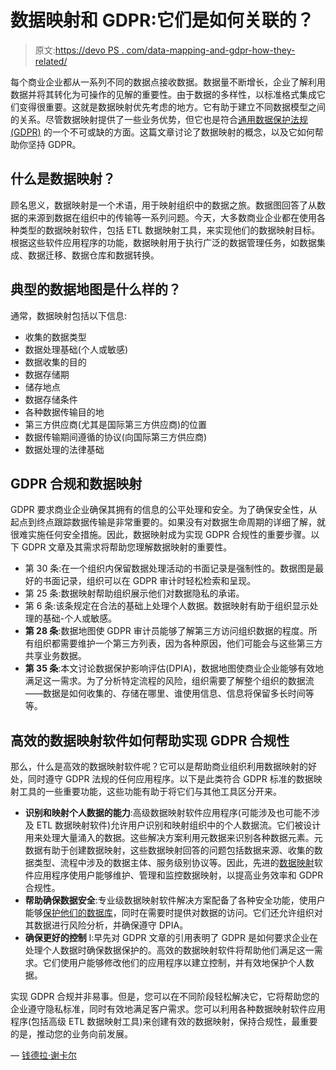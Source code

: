 # 数据映射和 GDPR:它们是如何关联的？

> 原文:[https://devo PS . com/data-mapping-and-gdpr-how-they-related/](https://devops.com/data-mapping-and-gdpr-how-are-they-related/)

每个商业企业都从一系列不同的数据点接收数据。数据量不断增长，企业了解利用数据并将其转化为可操作的见解的重要性。由于数据的多样性，以标准格式集成它们变得很重要。这就是数据映射优先考虑的地方。它有助于建立不同数据模型之间的关系。尽管数据映射提供了一些业务优势，但它也是符合[通用数据保护法规(GDPR)](https://en.wikipedia.org/wiki/General_Data_Protection_Regulation) 的一个不可或缺的方面。这篇文章讨论了数据映射的概念，以及它如何帮助你坚持 GDPR。

## **什么是数据映射？**

顾名思义，数据映射是一个术语，用于映射组织中的数据之旅。数据图回答了从数据的来源到数据在组织中的传输等一系列问题。今天，大多数商业企业都在使用各种类型的数据映射软件，包括 ETL 数据映射工具，来实现他们的数据映射目标。根据这些软件应用程序的功能，数据映射用于执行广泛的数据管理任务，如数据集成、数据迁移、数据仓库和数据转换。

## 典型的数据地图是什么样的？

通常，数据映射包括以下信息:

*   收集的数据类型
*   数据处理基础(个人或敏感)
*   数据收集的目的
*   数据存储期
*   储存地点
*   数据存储条件
*   各种数据传输目的地
*   第三方供应商(尤其是国际第三方供应商)的位置
*   数据传输期间遵循的协议(向国际第三方供应商)
*   数据处理的法律基础

## **GDPR 合规和数据映射**

GDPR 要求商业企业确保其拥有的信息的公平处理和安全。为了确保安全性，从起点到终点跟踪数据传输是非常重要的。如果没有对数据生命周期的详细了解，就很难实施任何安全措施。因此，数据映射成为实现 GDPR 合规性的重要步骤。以下 GDPR 文章及其需求将帮助您理解数据映射的重要性。

*   第 30 条:在一个组织内保留数据处理活动的书面记录是强制性的。数据图是最好的书面记录，组织可以在 GDPR 审计时轻松检索和呈现。
*   第 25 条:数据映射帮助组织展示他们对数据隐私的承诺。
*   第 6 条:该条规定在合法的基础上处理个人数据。数据映射有助于组织显示处理的基础-个人或敏感。
*   **第 28 条**:数据地图使 GDPR 审计员能够了解第三方访问组织数据的程度。所有组织都需要维护一个第三方列表，因为各种原因，他们可能会与这些第三方共享业务数据。
*   **第 35 条**:本文讨论数据保护影响评估(DPIA)，数据地图使商业企业能够有效地满足这一需求。为了分析特定流程的风险，组织需要了解整个组织的数据流——数据是如何收集的、存储在哪里、谁使用信息、信息将保留多长时间等等。

## **高效的数据映射软件如何帮助实现 GDPR 合规性**

那么，什么是高效的数据映射软件呢？它可以是帮助商业组织利用数据映射的好处，同时遵守 GDPR 法规的任何应用程序。以下是此类符合 GDPR 标准的数据映射工具的一些重要功能，这些功能有助于将它们与其他工具区分开来。

*   **识别和映射个人数据的能力**:高级数据映射软件应用程序(可能涉及也可能不涉及 ETL 数据映射软件)允许用户识别和映射组织中的个人数据流。它们被设计用来处理大量涌入的数据。这些解决方案利用元数据来识别各种数据元素。元数据有助于创建数据映射，这些数据映射回答的问题包括数据来源、收集的数据类型、流程中涉及的数据主体、服务级别协议等。因此，先进的[数据映射](https://adeptia.com/blog/what-data-mapping)软件应用程序使用户能够维护、管理和监控数据映射，以提高业务效率和 GDPR 合规性。
*   **帮助确保数据安全**:专业级数据映射软件解决方案配备了各种安全功能，使用户能够[保护他们的数据库](https://devops.com/4-steps-to-introduce-devsecops-to-database-development/)，同时在需要时提供对数据的访问。它们还允许组织对其数据进行风险分析，并确保遵守 DPIA。
*   **确保更好的控制** l:早先对 GDPR 文章的引用表明了 GDPR 是如何要求企业在处理个人数据时确保数据保护的。高效的数据映射软件将帮助他们满足这一需求。它们使用户能够修改他们的应用程序以建立控制，并有效地保护个人数据。

实现 GDPR 合规并非易事。但是，您可以在不同阶段轻松解决它，它将帮助您的企业遵守隐私标准，同时有效地满足客户需求。您可以利用各种数据映射软件应用程序(包括高级 ETL 数据映射工具)来创建有效的数据映射，保持合规性，最重要的是，推动您的业务向前发展。

— [钱德拉·谢卡尔](https://devops.com/author/chandra-shekhar/)